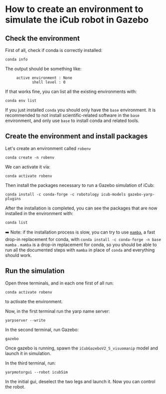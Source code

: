 # How to create an environment to simulate the iCub robot in Gazebo

## Check the environment

First of all, check if conda is correctly installed:
~~~
conda info
~~~

The output should be something like:
~~~
     active environment : None
            shell level : 0
~~~

If that works fine, you can list all the existing environments with:
~~~
conda env list
~~~

If you just installed `conda` you should only have the `base` environment.
It is recommended to not install scientific-related software in the `base`  environment, and only use `base` to install conda and related tools.

## Create the environment and install packages
Let's create an environment called `robenv` 
~~~
conda create -n robenv
~~~

We can activate it via:
~~~
conda activate robenv
~~~

Then install the packages necessary to run a Gazebo simulation of iCub:
~~~
conda install -c conda-forge -c robotology icub-models gazebo-yarp-plugins
~~~

After the installation is completed, you can see the packages that are now installed in the environment with:
~~~
conda list
~~~

➡️ Note: if the installation process is slow, you can try to use [`mamba`](https://github.com/mamba-org/mamba), a fast drop-in replacement for conda, with `conda install -c conda-forge -n base mamba` . `mamba` is a drop-in replacement for conda, so you should be able to run all the documented steps with `mamba` in place of `conda` and everything should work.

## Run the simulation

Open three terminals, and in each one first of all run:
~~~
conda activate robenv
~~~
to activate the environment. 

Now, in the first terminal run the yarp name server:
~~~
yarpserver --write
~~~

In the second terminal, run Gazebo:
~~~
gazebo
~~~

Once gazebo is running, spawn the `iCubGazeboV2_5_visuomanip` model and launch it in simulation.

In the third terminal, run:
~~~
yarpmotorgui --robot icubSim
~~~
In the initial gui, deselect the two legs and launch it. Now you can control the robot.
